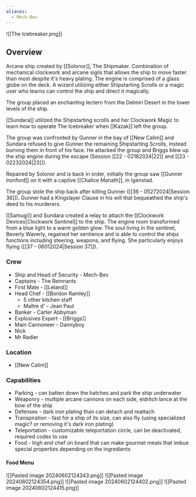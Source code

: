 ```yaml
---
aliases:
  - Mech-Bev
---
```

 

![[The Icebreaker.png]]

## Overview
Arcane ship created by [[Solonor]], The Shipmaker. Combination of mechanical clockwork and arcane sigils that allows the ship to move faster than most despite it's heavy plating. The engine is comprised of a glass globe on the deck. A wizard utilizing either Shipstarting Scrolls or a magic user who learns can control the ship and direct it magically. 

The group placed an enchanting lectern from the Delmiri Desert in the lower levels of the ship.

[[Sundara]] utilized the Shipstarting scrolls and her Clockwork Magic to learn how to operate The Icebreaker when [[Kazak]] left the group.

The group was confronted by Gunner in the bay of [[New Calim]] and Sundara refused to give Gunner the remaining Shipstarting Scrolls, instead burning them in front of his face. He attacked the group and Briggs blew up the ship engine during the escape (Session [[22 - 02182024|22]] and [[23 - 02232024|23]]). 

Repaired by Solonor and is back in order, initially the group saw [[Gunner Ironford]] on it with a captive [[Chalice Manath]], in Igenstad. 

The group stole the ship back after killing Gunner ([[36 - 05272024|Session 36]]). Gunner had a Kingslayer Clause in his will that bequeathed the ship's deed to his murderers. 

[[Samugi]] and Sundara created a relay to attach the [[Clockwork Devices|Clockwork Sentinel]] to the ship. The engine room transformed from a blue light to a warm golden glow. The soul living in the sentinel, Beverly Waverly, regained her sentience and is able to control the ships functions including steering, weapons, and flying. She particularly enjoys flying ([[37 - 06012024|Session 37]]).

### Crew
- Ship and Head of Security - Mech-Bev
- Captains - The Remnants
- First Mate - [[Leland]] 
- Head Chef - [[Bordon Ramley]] 
	- 5 other kitchen staff
	- Maître d' - Jean Paul
- Banker - Carter Abbyman 
- Explosives Expert - [[Briggs]] 
- Main Cannoneer - Dannyboy 
- Nick
- Mr Radler

### Location
- [[New Calim]] 

### Capabilities
- Parking - can batten down the hatches and park the ship underwater
- Weaponry - multiple arcane cannons on each side, eldritch lance at the bow of the ship 
- Defenses - dark iron plating than can detach and reattach
- Transpiration - fast for a ship of its size, can also fly (using specialized magic? or removing it's dark iron plating)
- Teleportation - customizable teleportation circle, can be deactivated, required codex to use
- Food - high end chef on board that can make gourmet meals that imbue special properties depending on the ingredients 

#### Food Menu
![[Pasted image 20240602124343.png]]
![[Pasted image 20240602124354.png]]
![[Pasted image 20240602124402.png]]
![[Pasted image 20240602124415.png]]
